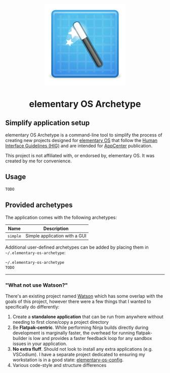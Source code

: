 <p align="center">
  <img src="data/assets/elementary-os-archetype.svg" alt="Icon" />
</p>
<h1 align="center">elementary OS Archetype</h1>

## Simplify application setup

elementary OS Archetype is a command-line tool to simplify the process of creating new projects designed for [elementary OS](https://elementary.io) that follow the [Human Interface Guidelines (HIG)](https://docs.elementary.io/hig/) and are intended for [AppCenter](https://appcenter.elementary.io) publication.

This project is not affiliated with, or endorsed by, elementary OS. It was created by me for convenience.

## Usage

```bash
TODO
```

## Provided archetypes

The application comes with the following archetypes:

| Name | Description |
| ---- | ----------- |
| `simple` | Simple application with a GUI |

Additional user-defined archetypes can be added by placing them in `~/.elementary-os-archetype`:

```plaintext
~/.elementary-os-archetype
TODO
```

----

### "What not use Watson?"

There's an existing project named [Watson](https://github.com/small-tech/watson) which has some overlap with the goals of this project, however there were a few things that I wanted to specifically do differently:

1. Create a **standalone application** that can be run from anywhere without needing to first clone/copy a project directory
2. Be **Flatpak-centric**. While performing Ninja builds directly during development is marginally faster, the overhead for running flatpak-builder is low and provides a faster feedback loop for any sandbox issues in your application.
3. **No extra fluff**. Should not look to install any extra applications (e.g. VSCodium). I have a separate project dedicated to ensuring my workstation is in a good state: [elementary-os-config](https://github.com/avojak/avojak/elementary-os-config).
3. Various code-style and structure differences